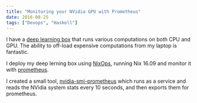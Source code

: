 ```yaml
---
title: "Monitoring your NVidia GPU with Prometheus"
date: 2016-08-25
tags: ["Devops", "Haskell"]
---
```


I have a [deep learning box](https://pcpartpicker.com/user/pahLa6fi/saved/) that runs various computations on both CPU and GPU. The ability to off-load expensive computations from my laptop is fantastic.

<!--more-->

I deploy my deep lerning box using [NixOps](https://github.com/NixOS/nixops), running Nix 16.09 and monitor it with [prometheus](https://prometheus.io).

I created a small tool, [nvidia-smi-prometheus](https://github.com/teh/nvidia-smi-prometheus) which runs as a service and reads the NVidia system stats every 10 seconds, and then exports them for prometheus.
